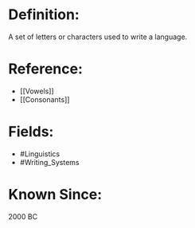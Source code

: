 

# Definition:
A set of letters or characters used to write a language.

# Reference:
- [[Vowels]]
- [[Consonants]]

# Fields: 
- #Linguistics
- #Writing_Systems

# Known Since:
2000 BC


